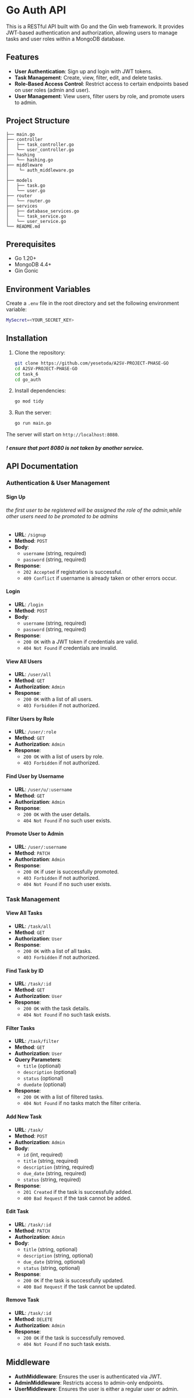 
# Go Auth API

This is a RESTful API built with Go and the Gin web framework. It provides JWT-based authentication and authorization, allowing users to manage tasks and user roles within a MongoDB database.

## Features

- **User Authentication**: Sign up and login with JWT tokens.
- **Task Management**: Create, view, filter, edit, and delete tasks.
- **Role-Based Access Control**: Restrict access to certain endpoints based on user roles (admin and user).
- **User Management**: View users, filter users by role, and promote users to admin.

## Project Structure

```
├── main.go
├── controller
│   ├── task_controller.go
│   └── user_controller.go
├── hashing
│   └── hashing.go
├── middleware
│    └─ auth_middleware.go
│   
├── models
│   ├── task.go
│   └── user.go
├── router
│   └── router.go
├── services
│   ├── database_services.go
│   └── task_service.go
│   └── user_service.go
└── README.md
```

## Prerequisites

- Go 1.20+
- MongoDB 4.4+
- Gin Gonic

## Environment Variables

Create a `.env` file in the root directory and set the following environment variable:

```bash
MySecret=<YOUR_SECRET_KEY>
```

## Installation

1. Clone the repository:

   ```bash
   git clone https://github.com/yesetoda/A2SV-PROJECT-PHASE-GO
   cd A2SV-PROJECT-PHASE-GO
   cd task_6
   cd go_auth
   ```

2. Install dependencies:

   ```bash
   go mod tidy
   ```

3. Run the server:

   ```bash
   go run main.go
   ```

The server will start on `http://localhost:8080`.
##### ! ensure that port 8080 is not taken by another service.

## API Documentation

### Authentication & User Management

#### Sign Up

###### the first user to be registered will be assigned the role of the admin,while other users need to be promoted to be admins


- **URL**: `/signup`
- **Method**: `POST`
- **Body**:
  - `username` (string, required)
  - `password` (string, required)
- **Response**:
  - `202 Accepted` if registration is successful.
  - `409 Conflict` if username is already taken or other errors occur.

#### Login

- **URL**: `/login`
- **Method**: `POST`
- **Body**:
  - `username` (string, required)
  - `password` (string, required)
- **Response**:
  - `200 OK` with a JWT token if credentials are valid.
  - `404 Not Found` if credentials are invalid.

#### View All Users

- **URL**: `/user/all`
- **Method**: `GET`
- **Authorization**: `Admin`
- **Response**:
  - `200 OK` with a list of all users.
  - `403 Forbidden` if not authorized.

#### Filter Users by Role

- **URL**: `/user/:role`
- **Method**: `GET`
- **Authorization**: `Admin`
- **Response**:
  - `200 OK` with a list of users by role.
  - `403 Forbidden` if not authorized.

#### Find User by Username

- **URL**: `/user/u/:username`
- **Method**: `GET`
- **Authorization**: `Admin`
- **Response**:
  - `200 OK` with the user details.
  - `404 Not Found` if no such user exists.

#### Promote User to Admin

- **URL**: `/user/:username`
- **Method**: `PATCH`
- **Authorization**: `Admin`
- **Response**:
  - `200 OK` if user is successfully promoted.
  - `403 Forbidden` if not authorized.
  - `404 Not Found` if no such user exists.

### Task Management

#### View All Tasks

- **URL**: `/task/all`
- **Method**: `GET`
- **Authorization**: `User`
- **Response**:
  - `200 OK` with a list of all tasks.
  - `403 Forbidden` if not authorized.

#### Find Task by ID

- **URL**: `/task/:id`
- **Method**: `GET`
- **Authorization**: `User`
- **Response**:
  - `200 OK` with the task details.
  - `404 Not Found` if no such task exists.

#### Filter Tasks

- **URL**: `/task/filter`
- **Method**: `GET`
- **Authorization**: `User`
- **Query Parameters**:
  - `title` (optional)
  - `description` (optional)
  - `status` (optional)
  - `duedate` (optional)
- **Response**:
  - `200 OK` with a list of filtered tasks.
  - `404 Not Found` if no tasks match the filter criteria.

#### Add New Task

- **URL**: `/task/`
- **Method**: `POST`
- **Authorization**: `Admin`
- **Body**:
  - `id` (int, required)
  - `title` (string, required)
  - `description` (string, required)
  - `due_date` (string, required)
  - `status` (string, required)
- **Response**:
  - `201 Created` if the task is successfully added.
  - `400 Bad Request` if the task cannot be added.

#### Edit Task

- **URL**: `/task/:id`
- **Method**: `PATCH`
- **Authorization**: `Admin`
- **Body**:
  - `title` (string, optional)
  - `description` (string, optional)
  - `due_date` (string, optional)
  - `status` (string, optional)
- **Response**:
  - `200 OK` if the task is successfully updated.
  - `400 Bad Request` if the task cannot be updated.

#### Remove Task

- **URL**: `/task/:id`
- **Method**: `DELETE`
- **Authorization**: `Admin`
- **Response**:
  - `200 OK` if the task is successfully removed.
  - `404 Not Found` if no such task exists.

## Middleware

- **AuthMiddleware**: Ensures the user is authenticated via JWT.
- **AdminMiddleware**: Restricts access to admin-only endpoints.
- **UserMiddleware**: Ensures the user is either a regular user or admin.
